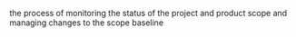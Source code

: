 the process of monitoring the status of the project and product scope and managing changes to 
the scope baseline
